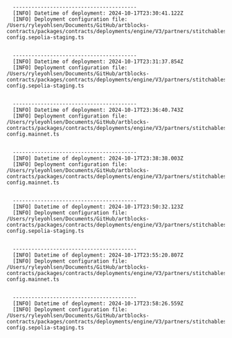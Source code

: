
      ----------------------------------------
      [INFO] Datetime of deployment: 2024-10-17T23:30:41.122Z
      [INFO] Deployment configuration file: /Users/ryleyohlsen/Documents/GitHub/artblocks-contracts/packages/contracts/deployments/engine/V3/partners/stitchables/deployment-config.sepolia-staging.ts

    
      ----------------------------------------
      [INFO] Datetime of deployment: 2024-10-17T23:31:37.854Z
      [INFO] Deployment configuration file: /Users/ryleyohlsen/Documents/GitHub/artblocks-contracts/packages/contracts/deployments/engine/V3/partners/stitchables/deployment-config.sepolia-staging.ts

    
      ----------------------------------------
      [INFO] Datetime of deployment: 2024-10-17T23:36:40.743Z
      [INFO] Deployment configuration file: /Users/ryleyohlsen/Documents/GitHub/artblocks-contracts/packages/contracts/deployments/engine/V3/partners/stitchables/deployment-config.mainnet.ts

    
      ----------------------------------------
      [INFO] Datetime of deployment: 2024-10-17T23:38:38.003Z
      [INFO] Deployment configuration file: /Users/ryleyohlsen/Documents/GitHub/artblocks-contracts/packages/contracts/deployments/engine/V3/partners/stitchables/deployment-config.mainnet.ts

    
      ----------------------------------------
      [INFO] Datetime of deployment: 2024-10-17T23:50:32.123Z
      [INFO] Deployment configuration file: /Users/ryleyohlsen/Documents/GitHub/artblocks-contracts/packages/contracts/deployments/engine/V3/partners/stitchables/deployment-config.sepolia-staging.ts

    
      ----------------------------------------
      [INFO] Datetime of deployment: 2024-10-17T23:55:20.807Z
      [INFO] Deployment configuration file: /Users/ryleyohlsen/Documents/GitHub/artblocks-contracts/packages/contracts/deployments/engine/V3/partners/stitchables/deployment-config.mainnet.ts

    
      ----------------------------------------
      [INFO] Datetime of deployment: 2024-10-17T23:58:26.559Z
      [INFO] Deployment configuration file: /Users/ryleyohlsen/Documents/GitHub/artblocks-contracts/packages/contracts/deployments/engine/V3/partners/stitchables/deployment-config.sepolia-staging.ts

    